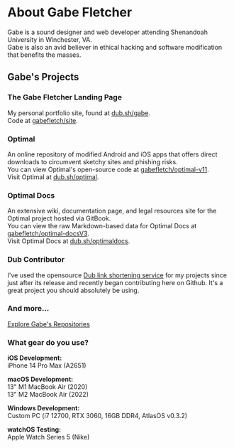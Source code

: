 # About Gabe Fletcher

Gabe is a sound designer and web developer attending Shenandoah University in Winchester, VA.<br>
Gabe is also an avid believer in ethical hacking and software modification that benefits the masses.<br>

## Gabe's Projects
### The Gabe Fletcher Landing Page
My personal portfolio site, found at [dub.sh/gabe](https://dub.sh/gabe).<br> 
Code at [gabefletch/site](https://github.com/gabefletch/site).
### Optimal
An online repository of modified Android and iOS apps that offers direct downloads to circumvent sketchy sites and phishing risks.<br>
You can view Optimal's open-source code at [gabefletch/optimal-v11](https://github.com/gabefletch/optimal-v11).<br>
Visit Optimal at [dub.sh/optimal](https://dub.sh/optimal).<br>
### Optimal Docs
An extensive wiki, documentation page, and legal resources site for the Optimal project hosted via GitBook.<br>
You can view the raw Markdown-based data for Optimal Docs at [gabefletch/optimal-docsV3](https://github.com/gabefletch/optimal-docsV3).<br>
Visit Optimal Docs at [dub.sh/optimaldocs](https://dub.sh/optimaldocs).

### Dub Contributor
I've used the opensource [Dub link shortening service](https://github.com/steven-tey/dub/#readme) for my projects since just after its release and recently began contributing here on Github. It's a great project you should absolutely be using.

### And more...
[Explore Gabe's Repositories](https://github.com/gabefletch?tab=repositories)

### What gear do you use?
**iOS Development:**<br>
iPhone 14 Pro Max (A2651)<br>

**macOS Development:**<br>
13" M1 MacBook Air (2020)<br>
13" M2 MacBook Air (2022)<br>

**Windows Development:**<br>
Custom PC (i7 12700, RTX 3060, 16GB DDR4, AtlasOS v0.3.2)<br>

**watchOS Testing:**<br>
Apple Watch Series 5 (Nike)<br>
